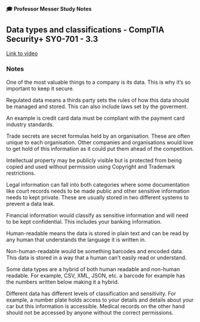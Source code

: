 #### 🎓 Professor Messer Study Notes

##  Data types and classifications - CompTIA Security+ SY0-701 - 3.3

[Link to video](https://youtu.be/R0W0_gZCVzk?si=kklnWYLd_ArksPBo)

### Notes

One of the most valuable things to a company is its data. This is why it’s so important to keep it secure. 

Regulated data means a thirds party sets the rules of how this data should be managed and stored. This can also include laws set by the goverment.

An example is credit card data must be compliant with the payment card industry standards.

Trade secrets are secret formulas held by an organisation. These are often unique to each organisation. Other companies and organisations would love to get hold of this information as it could put them ahead of the competition.

Intellectual property may be publicly visible but is protected from being copied and used without permission using Copyright and Trademark restrictions.

Legal information can fall into both categories where some documentation like court records needs to be made public and other sensitive information needs to kept private. These are usually stored in two different systems to prevent a data leak. 

Financial information would classify as sensitive information and will need to be kept confidential.  This includes your banking information.

Human-readable means the data is stored in plain text and can be read by any human that understands the language it is written in.

Non-human-readable would be something barcodes and encoded data. This data is stored in a way that a human can’t easily read or understand.

Some data types are a hybrid of both human readable and non-human readable. For example, CSV, XML, JSON, etc. a barcode for example has the numbers written below making it a hybrid. 

Different data has different levels of classification and sensitivity. For example, a number plate holds access to your details and details about your car but this information is accessible. Medical records on the other hand should not be accessed by anyone without the correct permissions. 
